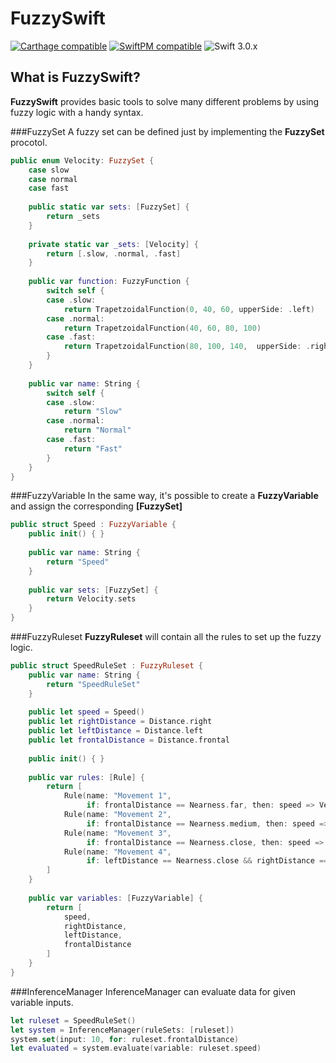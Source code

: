 # FuzzySwift 

[![Carthage compatible](https://img.shields.io/badge/Carthage-compatible-4BC51D.svg?style=flat)](#carthage) [![SwiftPM compatible](https://img.shields.io/badge/SwiftPM-compatible-orange.svg)](#swift-package-manager) ![Swift 3.0.x](https://img.shields.io/badge/Swift-3.0.x-orange.svg) 

## What is FuzzySwift?
__FuzzySwift__ provides basic tools to solve many different problems by using fuzzy logic with a handy syntax.

###FuzzySet
A fuzzy set can be defined just by implementing the __FuzzySet__ procotol.

```swift
public enum Velocity: FuzzySet {
    case slow
    case normal
    case fast
    
    public static var sets: [FuzzySet] {
        return _sets
    }
    
    private static var _sets: [Velocity] {
        return [.slow, .normal, .fast]
    }
    
    public var function: FuzzyFunction {
        switch self {
        case .slow:
            return TrapetzoidalFunction(0, 40, 60, upperSide: .left)
        case .normal:
            return TrapetzoidalFunction(40, 60, 80, 100)
        case .fast:
            return TrapetzoidalFunction(80, 100, 140,  upperSide: .right)
        }
    }
    
    public var name: String {
        switch self {
        case .slow:
            return "Slow"
        case .normal:
            return "Normal"
        case .fast:
            return "Fast"
        }
    }
}
```
###FuzzyVariable
In the same way, it's possible to create a __FuzzyVariable__ and assign the corresponding __[FuzzySet]__

```swift
public struct Speed : FuzzyVariable {
    public init() { }
    
    public var name: String {
        return "Speed"
    }
    
    public var sets: [FuzzySet] {
        return Velocity.sets
    }
}
```

###FuzzyRuleset
__FuzzyRuleset__ will contain all the rules to set up the fuzzy logic.

```swift
public struct SpeedRuleSet : FuzzyRuleset {
    public var name: String {
        return "SpeedRuleSet"
    }
    
    public let speed = Speed()
    public let rightDistance = Distance.right
    public let leftDistance = Distance.left
    public let frontalDistance = Distance.frontal
    
    public init() { }
    
    public var rules: [Rule] {
        return [
            Rule(name: "Movement 1",
                 if: frontalDistance == Nearness.far, then: speed => Velocity.fast),
            Rule(name: "Movement 2",
                 if: frontalDistance == Nearness.medium, then: speed => Velocity.normal),
            Rule(name: "Movement 3",
                 if: frontalDistance == Nearness.close, then: speed => Velocity.slow),
            Rule(name: "Movement 4",
                 if: leftDistance == Nearness.close && rightDistance == Nearness.close, then: speed => Velocity.slow)
        ]
    }
    
    public var variables: [FuzzyVariable] {
        return [
            speed,
            rightDistance,
            leftDistance,
            frontalDistance
        ]
    }
}
```

###InferenceManager
InferenceManager can evaluate data for given variable inputs.

```swift
let ruleset = SpeedRuleSet()
let system = InferenceManager(ruleSets: [ruleset])
system.set(input: 10, for: ruleset.frontalDistance)
let evaluated = system.evaluate(variable: ruleset.speed)
```
